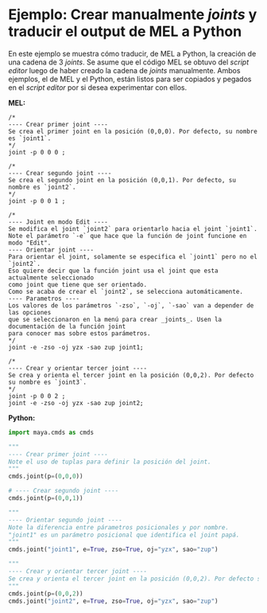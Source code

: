 # Ejemplo: Crear manualmente _joints_ y traducir el output de MEL a Python

En este ejemplo se muestra cómo traducir, de MEL a Python, la creación de una cadena de 3 _joints_.
Se asume que el código MEL se obtuvo del _script editor_ luego de haber creado la cadena de _joints_ manualmente.
Ambos ejemplos, el de MEL y el Python, están listos para ser copiados y pegados en el _script editor_ por si desea experimentar con ellos.

**MEL:**
```mel
/*
---- Crear primer joint ----
Se crea el primer joint en la posición (0,0,0). Por defecto, su nombre es `joint1`.
*/
joint -p 0 0 0 ;

/*
---- Crear segundo joint ----
Se crea el segundo joint en la posición (0,0,1). Por defecto, su nombre es `joint2`.
*/
joint -p 0 0 1 ;

/*
---- Joint en modo Edit ----
Se modifica el joint `joint2` para orientarlo hacia el joint `joint1`.
Note el parámetro `-e` que hace que la función de joint funcione en modo "Edit".
---- Orientar joint ----
Para orientar el joint, solamente se especifica el `joint1` pero no el `joint2`.
Eso quiere decir que la función joint usa el joint que esta actualmente seleccionado
como joint que tiene que ser orientado.
Como se acaba de crear el `joint2`, se selecciona automáticamente.
---- Parametros ----
Los valores de los parámetros `-zso`, `-oj`, `-sao` van a depender de las opciones
que se seleccionaron en la menú para crear _joints_. Usen la documentación de la función joint
para conocer mas sobre estos parámetros.
*/
joint -e -zso -oj yzx -sao zup joint1;

/*
---- Crear y orientar tercer joint ----
Se crea y orienta el tercer joint en la posición (0,0,2). Por defecto su nombre es `joint3`.
*/
joint -p 0 0 2 ;
joint -e -zso -oj yzx -sao zup joint2;
```

**Python:**
```python
import maya.cmds as cmds

"""
---- Crear primer joint ----
Note el uso de tuplas para definir la posición del joint.
"""
cmds.joint(p=(0,0,0))

# ---- Crear segundo joint ----
cmds.joint(p=(0,0,1))

"""
---- Orientar segundo joint ----
Note la diferencia entre párametros posicionales y por nombre.
"joint1" es un parámetro posicional que identifica el joint papá.
"""
cmds.joint("joint1", e=True, zso=True, oj="yzx", sao="zup")

"""
---- Crear y orientar tercer joint ----
Se crea y orienta el tercer joint en la posición (0,0,2). Por defecto su nombre es `joint3`.
"""
cmds.joint(p=(0,0,2))
cmds.joint("joint2", e=True, zso=True, oj="yzx", sao="zup")
```
